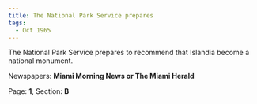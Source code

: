 ```yaml
---  
title: The National Park Service prepares  
tags:  
  - Oct 1965  
---  
```

  
The National Park Service prepares to recommend that Islandia become a national monument.  
  
Newspapers: **Miami Morning News or The Miami Herald**  
  
Page: **1**, Section: **B** 
